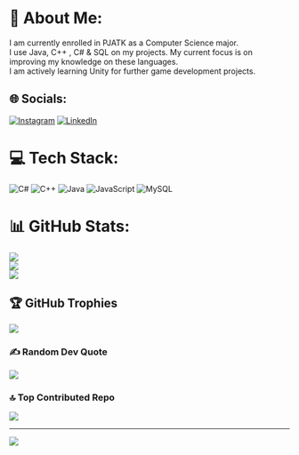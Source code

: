 # 💫 About Me:
I am currently enrolled in PJATK as a Computer Science major.<br>I use Java, C++ , C# & SQL on my projects. My current focus is on improving my knowledge on these languages.<br>I am actively learning Unity for further game development projects.


## 🌐 Socials:
[![Instagram](https://img.shields.io/badge/Instagram-%23E4405F.svg?logo=Instagram&logoColor=white)](https://instagram.com/cansaltik14) [![LinkedIn](https://img.shields.io/badge/LinkedIn-%230077B5.svg?logo=linkedin&logoColor=white)](https://linkedin.com/in/https://www.linkedin.com/in/u%C4%9Fur-can-salt%C4%B1k-964361296?lipi=urn%3Ali%3Apage%3Ad_flagship3_profile_view_base_contact_details%3B9%2BJ8RuF4RTGlbAOzATPeeg%3D%3D) 

# 💻 Tech Stack:
![C#](https://img.shields.io/badge/c%23-%23239120.svg?style=for-the-badge&logo=csharp&logoColor=white) ![C++](https://img.shields.io/badge/c++-%2300599C.svg?style=for-the-badge&logo=c%2B%2B&logoColor=white) ![Java](https://img.shields.io/badge/java-%23ED8B00.svg?style=for-the-badge&logo=openjdk&logoColor=white) ![JavaScript](https://img.shields.io/badge/javascript-%23323330.svg?style=for-the-badge&logo=javascript&logoColor=%23F7DF1E) ![MySQL](https://img.shields.io/badge/mysql-4479A1.svg?style=for-the-badge&logo=mysql&logoColor=white)
# 📊 GitHub Stats:
![](https://github-readme-stats.vercel.app/api?username=CnSltk&theme=dark&hide_border=false&include_all_commits=false&count_private=false)<br/>
![](https://github-readme-streak-stats.herokuapp.com/?user=CnSltk&theme=dark&hide_border=false)<br/>
![](https://github-readme-stats.vercel.app/api/top-langs/?username=CnSltk&theme=dark&hide_border=false&include_all_commits=false&count_private=false&layout=compact)

## 🏆 GitHub Trophies
![](https://github-profile-trophy.vercel.app/?username=CnSltk&theme=tokyonight&no-frame=false&no-bg=true&margin-w=4)

### ✍️ Random Dev Quote
![](https://quotes-github-readme.vercel.app/api?type=vetical&theme=radical)

### 🔝 Top Contributed Repo
![](https://github-contributor-stats.vercel.app/api?username=CnSltk&limit=5&theme=radical&combine_all_yearly_contributions=true)

---
[![](https://visitcount.itsvg.in/api?id=CnSltk&icon=1&color=2)](https://visitcount.itsvg.in)

<!-- Proudly created with GPRM ( https://gprm.itsvg.in ) -->
